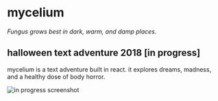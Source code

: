 # mycelium

*Fungus grows best in dark, warm, and damp places.*

## halloween text adventure 2018 [in progress]

mycelium is a text adventure built in react. it explores dreams, madness, and a healthy dose of body horror.

![in progress screenshot](https://i.imgur.com/y3UoXpg.png)
